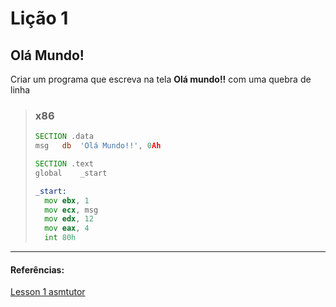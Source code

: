 # **Lição 1**
## **Olá Mundo!**

Criar um programa que escreva na tela **Olá mundo!!** com uma quebra de linha

> ### x86
> ```asm
> SECTION .data
> msg	db	'Olá Mundo!!', 0Ah
> 
> SECTION .text
> global	_start
> 
> _start:
> 	mov	ebx, 1
> 	mov ecx, msg
> 	mov	edx, 12
> 	mov	eax, 4
> 	int	80h
> ```

***
#### **Referências:** <br>
[Lesson 1 asmtutor](https://asmtutor.com/#lesson1)
